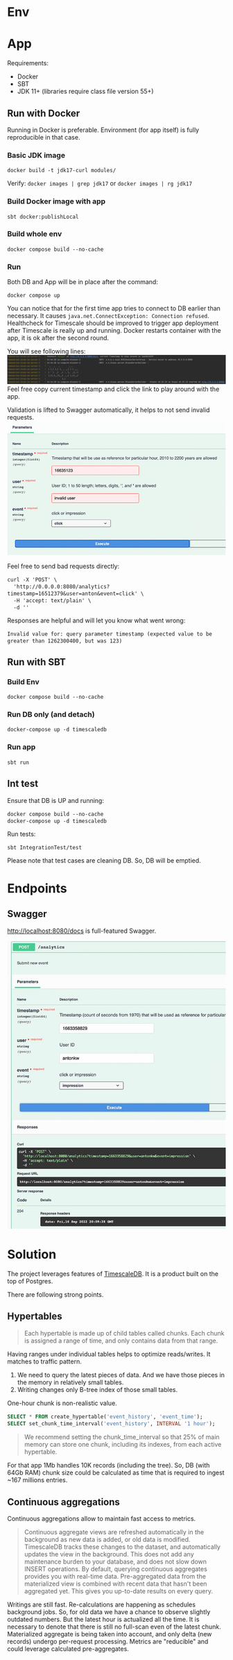# Env

# App

Requirements:

- Docker
- SBT
- JDK 11+ (libraries require class file version 55+)

## Run with Docker

Running in Docker is preferable. Environment (for app itself) is fully reproducible in that case.

### Basic JDK image

``` 
docker build -t jdk17-curl modules/
```

Verify:
`docker images | grep jdk17` or `docker images | rg jdk17`

### Build Docker image with app

``` 
sbt docker:publishLocal
```

### Build whole env

``` 
docker compose build --no-cache
```

### Run

Both DB and App will be in place after the command:
``` 
docker compose up
```

You can notice that for the first time app tries to connect to DB earlier than necessary. It causes `java.net.ConnectException: Connection refused`. 
Healthcheck for Timescale should be improved to trigger app deployment after Timescale is really up and running. 
Docker restarts container with the app, it is ok after the second round.

You will see following lines:
![image info](./pics/docker-started.jpg)
Feel free copy current timestamp and click the link to play around with the app.

Validation is lifted to Swagger automatically, it helps to not send invalid requests.
![image info](./pics/swagger.jpg)

Feel free to send bad requests directly:

```
curl -X 'POST' \
  'http://0.0.0.0:8080/analytics?timestamp=16512379&user=anton&event=click' \
  -H 'accept: text/plain' \
  -d ''
```

Responses are helpful and will let you know what went wrong:

``` 
Invalid value for: query parameter timestamp (expected value to be greater than 1262300400, but was 123)
```

## Run with SBT

### Build Env

```
docker compose build --no-cache
```

### Run DB only (and detach)

```
docker-compose up -d timescaledb
```

### Run app

``` 
sbt run 
```

## Int test

Ensure that DB is UP and running:

```
docker compose build --no-cache
docker-compose up -d timescaledb
```

Run tests:

``` 
sbt IntegrationTest/test
```

Please note that test cases are cleaning DB. So, DB will be emptied.

# Endpoints

## Swagger

[http://localhost:8080/docs](http://localhost:8080/docs) is full-featured Swagger.

![image info](./pics/post_screenshot.jpg)

# Solution

The project leverages features of [TimescaleDB](https://www.timescale.com/). It is a product built on the top of Postgres.

There are following strong points.

## Hypertables

> Each hypertable is made up of child tables called chunks. Each chunk is assigned a range of time, and only contains data from that range.

Having ranges under individual tables helps to optimize reads/writes. It matches to traffic pattern. 
1. We need to query the latest pieces of data. And we have those pieces in the memory in relatively small tables.
2. Writing changes only B-tree index of those small tables.

One-hour chunk is non-realistic value.
```sql
SELECT * FROM create_hypertable('event_history', 'event_time');
SELECT set_chunk_time_interval('event_history', INTERVAL '1 hour');
```

> We recommend setting the chunk_time_interval so that 25% of main memory can store one chunk, including its indexes, from each active hypertable.

For that app 1Mb handles 10K records (including the tree). So, DB (with 64Gb RAM) chunk size could be calculated as time that is required to ingest ~167 millions entries.

## Continuous aggregations

Continuous aggregations allow to maintain fast access to metrics.

> Continuous aggregate views are refreshed automatically in the background as new data is added, or old data is modified. TimescaleDB tracks these changes to the dataset, and automatically updates the view in the background. This does not add any maintenance burden to your database, and does not slow down INSERT operations. By default, querying continuous aggregates provides you with real-time data. Pre-aggregated data from the materialized view is combined with recent data that hasn't been aggregated yet. This gives you up-to-date results on every query.

Writings are still fast. Re-calculations are happening as schedules background jobs.
So, for old data we have a chance to observe slightly outdated numbers.
But the latest hour is actualized all the time. 
It is necessary to denote that there is still no full-scan even of the latest chunk.
Materialized aggregate is being taken into account, and only delta (new records) undergo per-request processing. 
Metrics are "reducible" and could leverage calculated pre-aggregates.